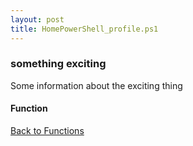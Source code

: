 ```yaml
---
layout: post
title: HomePowerShell_profile.ps1
---
```


### something exciting

Some information about the exciting thing

#### Function

<script async src="https://gist-it.appspot.com/github.com/BanterBoy/scripts-blog/blob/master/PowerShell/functions/powerShellProfile/personalProfiles/HomePowerShell_profile.ps1" crossorigin="anonymous"></script>

<a href="/menu/_pages/functions.html">Back to Functions</a>
